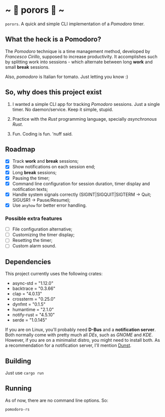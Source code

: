 # ~ :tomato: porors :tomato: ~

`porors`. A quick and simple CLI implementation of a *Pomodoro* timer.

## What the heck is a Pomodoro?

The *Pomodoro* technique is a time management method, developed by *Francesco Cirillo*, supposed to increase productivity. It accomplishes such by splitting work into sessions - which alternate between long **work** and small **break** sessions.

Also, *pomodoro* is Italian for tomato. Just letting you know :)

## So, why does this project exist

1. I wanted a simple CLI app for tracking *Pomodoro* sessions. Just a single timer. No daemon/service. Keep it simple, stupid.

2. Practice with the *Rust* programming language, specially *asynchronous Rust*.

3. Fun. Coding is fun. 'nuff said.

## Roadmap

- [x] Track **work** and **break** sessions;
- [x] Show notifications on each session end;
- [x] Long **break** sessions;
- [x] Pausing the timer;
- [x] Command line configuration for session duration, timer display and notification texts;
- [x] Handle system signals correctly (SIGINT|SIGQUIT|SIGTERM -> Quit; SIGUSR1 -> Pause/Resume);
- [x] Use `anyhow` for better error handling.

### Possible extra features

- [ ] File configuration alternative;
- [ ] Customizing the timer display;
- [ ] Resetting the timer;
- [ ] Custom alarm sound.

## Dependencies

This project currently uses the following crates:

- async-std = "1.12.0"
- backtrace = "0.3.66"
- clap = "4.0.13"
- crossterm = "0.25.0"
- dynfmt = "0.1.5"
- humantime = "2.1.0"
- notify-rust = "4.5.10"
- serde = "1.0.145"

If you are on Linux, you'll probably need **D-Bus** and a **notification server**. Both normally come with pretty much all *DEs*, such as *GNOME* and *KDE*. However, if you are on a minimalist distro, you might need to install both. As a recommendation for a notification server, I'll mention [Dunst](https://github.com/dunst-project/dunst).

## Building

Just use `cargo run`

## Running

As of now, there are no command line options. So:

```bash
pomodoro-rs
```
